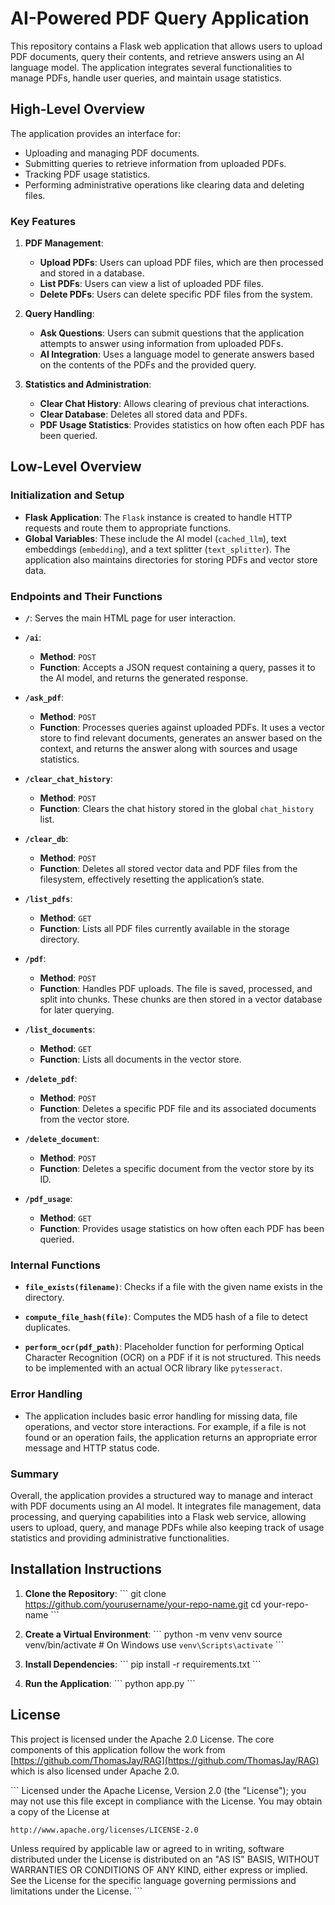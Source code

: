 # AI-Powered PDF Query Application

This repository contains a Flask web application that allows users to upload PDF documents, query their contents, and retrieve answers using an AI language model. The application integrates several functionalities to manage PDFs, handle user queries, and maintain usage statistics.

## High-Level Overview

The application provides an interface for:
- Uploading and managing PDF documents.
- Submitting queries to retrieve information from uploaded PDFs.
- Tracking PDF usage statistics.
- Performing administrative operations like clearing data and deleting files.

### Key Features

1. **PDF Management**:
   - **Upload PDFs**: Users can upload PDF files, which are then processed and stored in a database.
   - **List PDFs**: Users can view a list of uploaded PDF files.
   - **Delete PDFs**: Users can delete specific PDF files from the system.

2. **Query Handling**:
   - **Ask Questions**: Users can submit questions that the application attempts to answer using information from uploaded PDFs.
   - **AI Integration**: Uses a language model to generate answers based on the contents of the PDFs and the provided query.

3. **Statistics and Administration**:
   - **Clear Chat History**: Allows clearing of previous chat interactions.
   - **Clear Database**: Deletes all stored data and PDFs.
   - **PDF Usage Statistics**: Provides statistics on how often each PDF has been queried.

## Low-Level Overview

### Initialization and Setup

- **Flask Application**: The `Flask` instance is created to handle HTTP requests and route them to appropriate functions.
- **Global Variables**: These include the AI model (`cached_llm`), text embeddings (`embedding`), and a text splitter (`text_splitter`). The application also maintains directories for storing PDFs and vector store data.

### Endpoints and Their Functions

- **`/`**: Serves the main HTML page for user interaction.
  
- **`/ai`**: 
  - **Method**: `POST`
  - **Function**: Accepts a JSON request containing a query, passes it to the AI model, and returns the generated response.

- **`/ask_pdf`**:
  - **Method**: `POST`
  - **Function**: Processes queries against uploaded PDFs. It uses a vector store to find relevant documents, generates an answer based on the context, and returns the answer along with sources and usage statistics.

- **`/clear_chat_history`**:
  - **Method**: `POST`
  - **Function**: Clears the chat history stored in the global `chat_history` list.

- **`/clear_db`**:
  - **Method**: `POST`
  - **Function**: Deletes all stored vector data and PDF files from the filesystem, effectively resetting the application’s state.

- **`/list_pdfs`**:
  - **Method**: `GET`
  - **Function**: Lists all PDF files currently available in the storage directory.

- **`/pdf`**:
  - **Method**: `POST`
  - **Function**: Handles PDF uploads. The file is saved, processed, and split into chunks. These chunks are then stored in a vector database for later querying.

- **`/list_documents`**:
  - **Method**: `GET`
  - **Function**: Lists all documents in the vector store.

- **`/delete_pdf`**:
  - **Method**: `POST`
  - **Function**: Deletes a specific PDF file and its associated documents from the vector store.

- **`/delete_document`**:
  - **Method**: `POST`
  - **Function**: Deletes a specific document from the vector store by its ID.

- **`/pdf_usage`**:
  - **Method**: `GET`
  - **Function**: Provides usage statistics on how often each PDF has been queried.

### Internal Functions

- **`file_exists(filename)`**: Checks if a file with the given name exists in the directory.
  
- **`compute_file_hash(file)`**: Computes the MD5 hash of a file to detect duplicates.
  
- **`perform_ocr(pdf_path)`**: Placeholder function for performing Optical Character Recognition (OCR) on a PDF if it is not structured. This needs to be implemented with an actual OCR library like `pytesseract`.

### Error Handling

- The application includes basic error handling for missing data, file operations, and vector store interactions. For example, if a file is not found or an operation fails, the application returns an appropriate error message and HTTP status code.

### Summary

Overall, the application provides a structured way to manage and interact with PDF documents using an AI model. It integrates file management, data processing, and querying capabilities into a Flask web service, allowing users to upload, query, and manage PDFs while also keeping track of usage statistics and providing administrative functionalities.

## Installation Instructions

1. **Clone the Repository**:
    \```
    git clone https://github.com/yourusername/your-repo-name.git
    cd your-repo-name
    \```

2. **Create a Virtual Environment**:
    \```
    python -m venv venv
    source venv/bin/activate  # On Windows use `venv\Scripts\activate`
    \```

3. **Install Dependencies**:
    \```
    pip install -r requirements.txt
    \```

4. **Run the Application**:
    \```
    python app.py
    \```

## License

This project is licensed under the Apache 2.0 License. The core components of this application follow the work from [https://github.com/ThomasJay/RAG](https://github.com/ThomasJay/RAG) which is also licensed under Apache 2.0.

\```
Licensed under the Apache License, Version 2.0 (the "License");
you may not use this file except in compliance with the License.
You may obtain a copy of the License at

    http://www.apache.org/licenses/LICENSE-2.0

Unless required by applicable law or agreed to in writing, software
distributed under the License is distributed on an "AS IS" BASIS,
WITHOUT WARRANTIES OR CONDITIONS OF ANY KIND, either express or implied.
See the License for the specific language governing permissions and
limitations under the License.
\```
